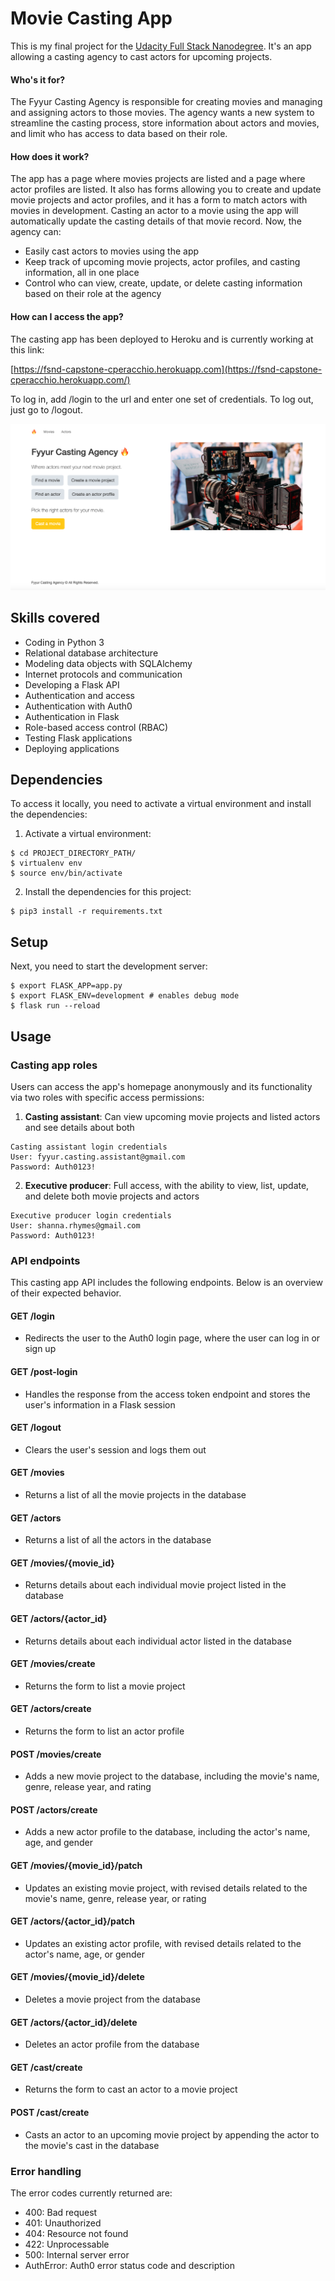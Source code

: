 # Movie Casting App 

This is my final project for the [Udacity Full Stack Nanodegree](https://www.udacity.com/course/full-stack-web-developer-nanodegree--nd004). It's an app allowing a casting agency to cast actors for upcoming projects. 

#### Who's it for?
The Fyyur Casting Agency is responsible for creating movies and managing and assigning actors to those movies. The agency wants a new system to streamline the casting process, store information about actors and movies, and limit who has access to data based on their role.

#### How does it work?
The app has a page where movies projects are listed and a page where actor profiles are listed. It also has forms allowing you to create and update movie projects and actor profiles, and it has a form to match actors with movies in development. Casting an actor to a movie using the app will automatically update the casting details of that movie record. Now, the agency can:
- Easily cast actors to movies using the app
- Keep track of upcoming movie projects, actor profiles, and casting information, all in one place
- Control who can view, create, update, or delete casting information based on their role at the agency

#### How can I access the app?
The casting app has been deployed to Heroku and is currently working at this link: 

[https://fsnd-capstone-cperacchio.herokuapp.com](https://fsnd-capstone-cperacchio.herokuapp.com/)

To log in, add /login to the url and enter one set of credentials. To log out, just go to /logout.

![homepage](https://github.com/cperacchio/fsnd-capstone/blob/main/static/img/new_landing_page.png?raw=true)

## Skills covered
- Coding in Python 3
- Relational database architecture
- Modeling data objects with SQLAlchemy
- Internet protocols and communication
- Developing a Flask API
- Authentication and access
- Authentication with Auth0
- Authentication in Flask
- Role-based access control (RBAC)
- Testing Flask applications
- Deploying applications

## Dependencies
To access it locally, you need to activate a virtual environment and install the dependencies:
1. Activate a virtual environment:

```
$ cd PROJECT_DIRECTORY_PATH/
$ virtualenv env
$ source env/bin/activate
```
2. Install the dependencies for this project:
```
$ pip3 install -r requirements.txt
```

## Setup
Next, you need to start the development server:  
```
$ export FLASK_APP=app.py 
$ export FLASK_ENV=development # enables debug mode  
$ flask run --reload
```

## Usage

### Casting app roles
Users can access the app's homepage anonymously and its functionality via two roles with specific access permissions:

1. <strong>Casting assistant</strong>: Can view upcoming movie projects and listed actors and see details about both
```
Casting assistant login credentials
User: fyyur.casting.assistant@gmail.com
Password: Auth0123!
```

2. <strong>Executive producer</strong>: Full access, with the ability to view, list, update, and delete both movie projects and actors
```
Executive producer login credentials
User: shanna.rhymes@gmail.com
Password: Auth0123! 
```

### API endpoints
This casting app API includes the following endpoints. Below is an overview of their expected behavior.

#### GET /login
- Redirects the user to the Auth0 login page, where the user can log in or sign up

#### GET /post-login
- Handles the response from the access token endpoint and stores the user's information in a Flask session

#### GET /logout
- Clears the user's session and logs them out

#### GET /movies
- Returns a list of all the movie projects in the database

#### GET /actors
- Returns a list of all the actors in the database

#### GET /movies/{movie_id}
- Returns details about each individual movie project listed in the database

#### GET /actors/{actor_id}
- Returns details about each individual actor listed in the database

#### GET /movies/create
- Returns the form to list a movie project

#### GET /actors/create
- Returns the form to list an actor profile

#### POST /movies/create
- Adds a new movie project to the database, including the movie's name, genre, release year, and rating

#### POST /actors/create
- Adds a new actor profile to the database, including the actor's name, age, and gender

#### GET /movies/{movie_id}/patch
- Updates an existing movie project, with revised details related to the movie's name, genre, release year, or rating

#### GET /actors/{actor_id}/patch
- Updates an existing actor profile, with revised details related to the actor's name, age, or gender

#### GET /movies/{movie_id}/delete
- Deletes a movie project from the database

#### GET /actors/{actor_id}/delete
- Deletes an actor profile from the database

#### GET /cast/create
- Returns the form to cast an actor to a movie project

#### POST /cast/create
- Casts an actor to an upcoming movie project by appending the actor to the movie's cast in the database

### Error handling
The error codes currently returned are:
- 400: Bad request  
- 401: Unauthorized
- 404: Resource not found
- 422: Unprocessable
- 500: Internal server error
- AuthError: Auth0 error status code and description